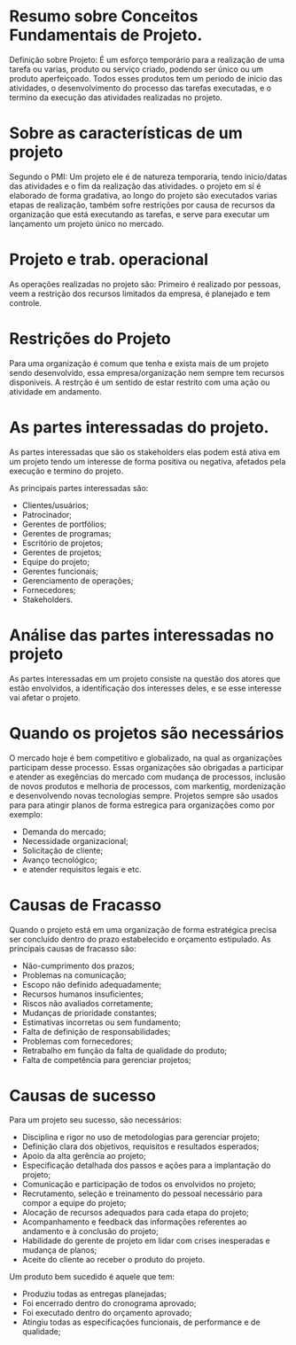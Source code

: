 # Resumo sobre Conceitos Fundamentais de Projeto.
Definição sobre Projeto:
É um esforço temporário para a realização de uma tarefa ou varias, produto ou serviço criado, podendo ser único ou um produto aperfeiçoado.
Todos esses produtos tem um periodo de inicio das atividades, o desenvolvimento do processo das tarefas executadas, e o termino da execução
das atividades realizadas no projeto.

# Sobre as características de um projeto
Segundo o PMI:
Um projeto ele é de natureza temporaria, tendo inicio/datas das atividades e o fim da realização das atividades.
o projeto em sí é elaborado de forma gradativa, ao longo do projeto são executados varias etapas de realização, também sofre restrições
por causa de recursos da organização que está executando as tarefas, e serve para executar um lançamento um projeto único no mercado.

# Projeto e trab. operacional
As operações realizadas no projeto são:
Primeiro é realizado por pessoas, veem a restrição dos recursos limitados da empresa, é planejado e tem controle.

# Restrições do Projeto
Para uma organização é comum que tenha e exista mais de um projeto sendo desenvolvido, essa empresa/organização nem sempre tem recursos disponiveis. A restrção é um sentido de estar restrito com uma ação ou atividade em andamento.

# As partes interessadas do projeto.
As partes interessadas que são os stakeholders elas podem está ativa em um projeto tendo um interesse de forma positiva ou negativa, afetados pela execução e termino do projeto.

As principais partes interessadas são:
  - Clientes/usuários;
  - Patrocinador;
  - Gerentes de portfólios;
  - Gerentes de programas;
  - Escritório de projetos;
  - Gerentes de projetos;
  - Equipe do projeto;
  - Gerentes funcionais;
  - Gerenciamento de operações;
  - Fornecedores;
  - Stakeholders.
  
# Análise das partes interessadas no projeto  
As partes interessadas em um projeto consiste na questão dos atores que estão envolvidos, a identificação dos interesses deles, e se esse interesse vai afetar o projeto.
  
# Quando os projetos são necessários  
O mercado hoje é bem competitivo e globalizado, na qual as organizações participam desse processo. Essas organizações são obrigadas a participar e atender as exegências do mercado com mudança de processos, inclusão de novos produtos e melhoria de processos, com markentig, mordenização e desenvolvendo novas tecnologias sempre. Projetos sempre são usados para para atingir planos de forma estregica para organizações como por exemplo:
  - Demanda do mercado;
  - Necessidade organizacional;
  - Solicitação de cliente;
  - Avanço tecnológico;
  - e atender requisitos legais e etc.
  
# Causas de Fracasso
Quando o projeto está em uma organização de forma estratégica precisa ser concluído dentro do prazo estabelecido e orçamento estipulado. As principais causas de fracasso são:
  - Não-cumprimento dos prazos;
  - Problemas na comunicação;
  - Escopo não definido adequadamente;
  - Recursos humanos insuficientes;
  - Riscos não avaliados corretamente;
  - Mudanças de prioridade constantes;
  - Estimativas incorretas ou sem fundamento;
  - Falta de definição de responsabilidades;
  - Problemas com fornecedores;
  - Retrabalho em função da falta de qualidade do produto;
  - Falta de competência para gerenciar projetos;

# Causas de sucesso
Para um projeto seu sucesso, são necessários:

  - Disciplina e rigor no uso de metodologias para gerenciar projeto;
  - Definição clara dos objetivos, requisitos e resultados esperados;
  - Apoio da alta gerência ao projeto;
  - Especificação detalhada dos passos e ações para a implantação do projeto;
  - Comunicação e participação de todos os envolvidos no projeto;
  - Recrutamento, seleção e treinamento do pessoal necessário para compor a equipe do projeto;
  - Alocação de recursos adequados para cada etapa do projeto;
  - Acompanhamento e feedback das informações referentes ao andamento e à conclusão do projeto;
  - Habilidade do gerente de projeto em lidar com crises inesperadas e mudança de planos;
  - Aceite do cliente ao receber o produto do projeto.
  
Um produto bem sucedido é aquele que tem:

  - Produziu todas as entregas planejadas;
  - Foi encerrado dentro do cronograma aprovado;
  - Foi executado dentro do orçamento aprovado;
  - Atingiu todas as especificações funcionais, de performance e de qualidade;

